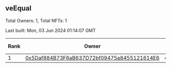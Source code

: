 ## veEqual

Total Owners: 1, Total NFTs: 1

Last built: Mon, 03 Jun 2024 01:14:07 GMT

| Rank | Owner | Voting Power | Influence | NFTs Id |
| --- | --- | --- | --- | --- |
  | 1 | [0x5Daf884B73F6aB637D72bf09475a8455121614E6](https://debank.com/profile/0x5Daf884B73F6aB637D72bf09475a8455121614E6?chain=ftm) | 41,708.447 | 2.44011% | 1 |